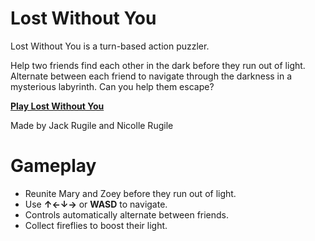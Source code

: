 # Lost Without You

Lost Without You is a turn-based action puzzler.

Help two friends find each other in the dark before they run out of light. Alternate between each friend to navigate through the darkness in a mysterious labyrinth. Can you help them escape?

[**Play Lost Without You**](https://jackrugile.com/lost-without-you/)

Made by Jack Rugile and Nicolle Rugile

# Gameplay

- Reunite Mary and Zoey before they run out of light.
- Use **&uarr;&larr;&darr;&rarr;** or **WASD** to navigate.
- Controls automatically alternate between friends.
- Collect fireflies to boost their light.
